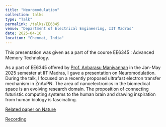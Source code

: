```yaml
---
title: "Neuromodulation"
collection: talks
type: "Talk"
permalink: /talks/EE6345
venue: "Department of Electrical Engineering, IIT Madras"
date: 2025-04-16
location: "Chennai, India"
---
```


This presentation was given as a part of the course EE6345 : Advanced Memory Technology.

As a part of EE6345 offered by [Prof. Anbarasu Manivannan](https://anbuchalcogen.wixsite.com/anbarasu/group-leader) in the Jan-May 2025 semester at IIT Madras, I gave a presentation on Neuromodulation. During the talk, I focused on a recently proposed ultrafast electron transfer mechanism in ZnAuPN. The area of nanoelectronics in the biomedical space is an evolving research domain. The proposition of connecting futuristic computing systems to the human brain and drawing inspiration from human biology is fascinating. 

[Related paper on Nature](https://www.nature.com/articles/s41467-024-54325-8)

[Recording](https://youtu.be/PzdN0-c0EpA?si=AismMIIRaFKuB0oN)

